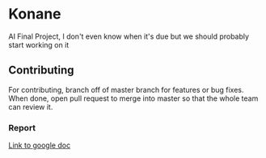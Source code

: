 # Konane
AI Final Project, I don't even know when it's due but we should probably start working on it


## Contributing
For contributing, branch off of master branch for features or bug fixes.  When done, open pull request to merge into master so that the whole team can review it. 

### Report
[Link to google doc](https://docs.google.com/document/d/1g-gzBv9QWt-i2Dd-SBeG0M9uDYnLg0AToKABLgee5ks/edit?ts=5defe0e3)
